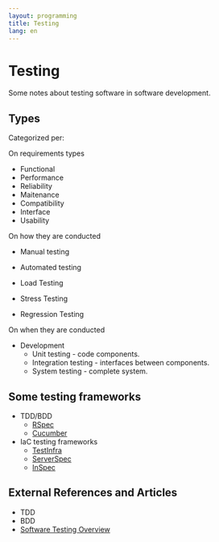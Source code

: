 ```yaml
---
layout: programming
title: Testing
lang: en
---
```

# Testing

Some notes about testing software in software development.

## Types

Categorized per:

On requirements types

* Functional
* Performance
* Reliability
* Maitenance
* Compatibility
* Interface
* Usability

On how they are conducted

* Manual testing
* Automated testing

* Load Testing
* Stress Testing
* Regression Testing

On when they are conducted

* Development
  * Unit testing - code components.
  * Integration testing - interfaces between components.
  * System testing - complete system.

## Some testing frameworks
* TDD/BDD
  * [RSpec](https://rspec.info/)
  * [Cucumber](https://cucumber.io/)
* IaC testing frameworks
  * [TestInfra](https://testinfra.readthedocs.io/en/latest/)
  * [ServerSpec](https://serverspec.org/) 
  * [InSpec](https://www.chef.io/products/chef-inspec/)


## External References and Articles

* TDD
* BDD
* [Software Testing Overview](https://www.tutorialspoint.com/software_engineering/software_testing_overview.htm)
